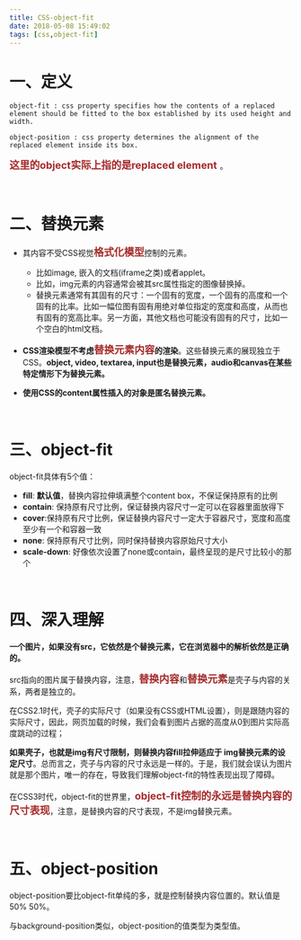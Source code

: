 ```yaml
---
title: CSS-object-fit
date: 2018-05-08 15:49:02
tags: [css,object-fit]
---
```


#  一、定义

``` 
object-fit : css property specifies how the contents of a replaced element should be fitted to the box established by its used height and width.

object-position : css property determines the alignment of the replaced element inside its box.
```

**<font color=#A52A2A size=4 >这里的object实际上指的是replaced element** </font>。

<br/>

# 二、替换元素

- 其内容不受CSS视觉<font color=#A52A2A size=4 >**格式化模型**</font>控制的元素。

  - 比如image, 嵌入的文档(iframe之类)或者applet。
  - 比如，img元素的内容通常会被其src属性指定的图像替换掉。
  - 替换元素通常有其固有的尺寸：一个固有的宽度，一个固有的高度和一个固有的比率。比如一幅位图有固有用绝对单位指定的宽度和高度，从而也有固有的宽高比率。另一方面，其他文档也可能没有固有的尺寸，比如一个空白的html文档。

  

- **CSS渲染模型不考虑<font color=#A52A2A size=4 >替换元素内容</font>的渲染**。这些替换元素的展现独立于CSS。**object, video, textarea, input也是替换元素，audio和canvas在某些特定情形下为替换元素。**



- **使用CSS的content属性插入的对象是匿名替换元素。**

<br/>

<!--more--> 

# 三、object-fit

object-fit具体有5个值：

- **fill**: **默认值**，替换内容拉伸填满整个content box，不保证保持原有的比例
- **contain**: 保持原有尺寸比例，保证替换内容尺寸一定可以在容器里面放得下
- **cover**:保持原有尺寸比例，保证替换内容尺寸一定大于容器尺寸，宽度和高度至少有一个和容器一致
- **none**: 保持原有尺寸比例，同时保持替换内容原始尺寸大小
- **scale-down**: 好像依次设置了none或contain，最终呈现的是尺寸比较小的那个

<br/>

# 四、深入理解

**一个图片，如果没有src，它依然是个替换元素，它在浏览器中的解析依然是正确的。** 



src指向的图片属于替换内容，注意，<font color=#A52A2A size=4 >**替换内容**</font>和<font color=#A52A2A size=4 >**替换元素**</font>是壳子与内容的关系，两者是独立的。



在CSS2.1时代，壳子的实际尺寸（如果没有CSS或HTML设置），则是跟随内容的实际尺寸，因此，网页加载的时候，我们会看到图片占据的高度从0到图片实际高度跳动的过程；



**如果壳子，也就是img有尺寸限制，则替换内容fill拉伸适应于 img替换元素的设定尺寸**。总而言之，壳子与内容的尺寸永远是一样的。于是，我们就会误认为图片就是那个图片，唯一的存在，导致我们理解object-fit的特性表现出现了障碍。 



在CSS3时代，object-fit的世界里，<font color=#A52A2A size=4 >**object-fit控制的永远是替换内容的尺寸表现**</font>，注意，是替换内容的尺寸表现，不是img替换元素。

<br/>

# 五、object-position

object-position要比object-fit单纯的多，就是控制替换内容位置的。默认值是50% 50%。 

与background-position类似，object-position的值类型为<position>类型值。